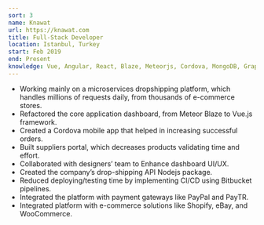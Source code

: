 ```yaml
---
sort: 3
name: Knawat
url: https://knawat.com
title: Full-Stack Developer
location: Istanbul, Turkey
start: Feb 2019
end: Present
knowledge: Vue, Angular, React, Blaze, Meteorjs, Cordova, MongoDB, GraphQL, Node.js, Express, Microservices, Kubernetes, Service Workers, Jest, Tailwind, git-flow, Shopify, Google Tag Manager, Elasticsearch, and JIRA.
---
```


- Working mainly on a microservices dropshipping platform, which handles millions of requests daily, from thousands of e-commerce stores.
- Refactored the core application dashboard, from Meteor Blaze to Vue.js framework.
- Created a Cordova mobile app that helped in increasing successful orders.
- Built suppliers portal, which decreases products validating time and effort.
- Collaborated with designers’ team to Enhance dashboard UI/UX.
- Created the company’s drop-shipping API Nodejs package.
- Reduced deploying/testing time by implementing CI/CD using Bitbucket pipelines.
- Integrated the platform with payment gateways like PayPal and PayTR.
- Integrated platform with e-commerce solutions like Shopify, eBay, and WooCommerce.
